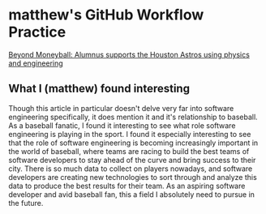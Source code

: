 # matthew's GitHub Workflow Practice

[Beyond Moneyball: Alumnus supports the Houston Astros using physics and engineering](https://www.rochester.edu/newscenter/beyond-moneyball-alumnus-supports-the-houston-astros-using-physics-and-engineering-613422/)

## What I (matthew) found interesting
Though this article in particular doesn't delve very far into software engineering specifically, it does mention it and it's relationship to baseball. As a baseball fanatic, I found it interesting to see what role software engineering is playing in the sport. I found it especially interesting to see that the role of software engineering is becoming increasingly important in the world of baseball, where teams are racing to build the best teams of software developers to stay ahead of the curve and bring success to their city. There is so much data to collect on players nowadays, and software developers are creating new technologies to sort through and analyze this data to produce the best results for their team. As an aspiring software developer and avid baseball fan, this a field I absolutely need to pursue in the future.